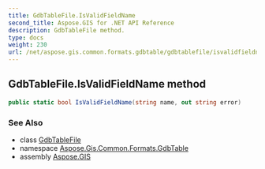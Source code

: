 ```yaml
---
title: GdbTableFile.IsValidFieldName
second_title: Aspose.GIS for .NET API Reference
description: GdbTableFile method. 
type: docs
weight: 230
url: /net/aspose.gis.common.formats.gdbtable/gdbtablefile/isvalidfieldname/
---
```

## GdbTableFile.IsValidFieldName method

```csharp
public static bool IsValidFieldName(string name, out string error)
```

### See Also

* class [GdbTableFile](../)
* namespace [Aspose.Gis.Common.Formats.GdbTable](../../gdbtablefile/)
* assembly [Aspose.GIS](../../../)


